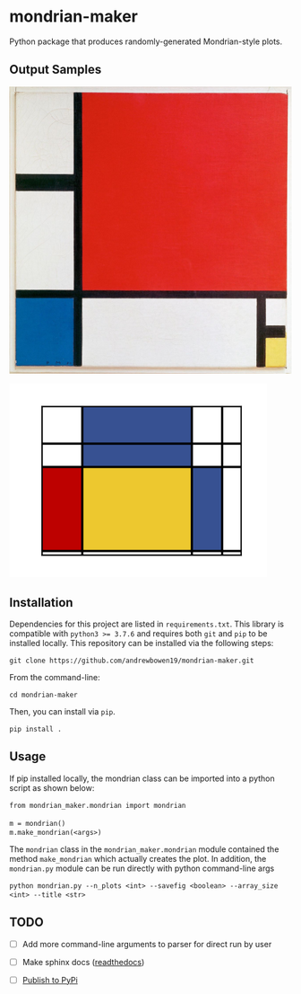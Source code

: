 # mondrian-maker
Python package that produces randomly-generated Mondrian-style plots.


## Output Samples
![*Composition with Red, Blue, and Yellow*, Piet Mondrian, 1930 ](img/mondrian_de_stijl_example.png?raw=true)

![`mondrian`-generated plot](img/mondrian_generated_example.png?raw=true)


## Installation
Dependencies for this project are listed in `requirements.txt`. This library is compatible with `python3 >= 3.7.6` and requires both `git` and `pip` to be installed locally. This repository can be installed via the following steps:

    git clone https://github.com/andrewbowen19/mondrian-maker.git

From the command-line:

    cd mondrian-maker

Then, you can install via `pip`.

    pip install .

## Usage
If pip installed locally, the mondrian class can be imported into a python script as shown below:
```
from mondrian_maker.mondrian import mondrian

m = mondrian()
m.make_mondrian(<args>)
```

The `mondrian` class in the `mondrian_maker.mondrian` module contained the method `make_mondrian` which actually creates the plot. In addition, the `mondrian.py` module can be run directly with python command-line args

    python mondrian.py --n_plots <int> --savefig <boolean> --array_size <int> --title <str>

    
## TODO

* [ ] Add more command-line arguments to parser for direct run by user
* [ ] Make sphinx docs ([readthedocs](https://readthedocs.org))
* [ ] [Publish to PyPi](https://realpython.com/pypi-publish-python-package/)

